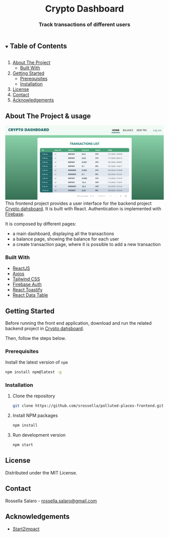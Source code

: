 <p align="center">

  <h1 align="center">Crypto Dashboard</h1>

  <h3 align="center">
     Track transactions of different users
  </h3>
</p>



<details open="open">
  <summary><h2 style="display: inline-block">Table of Contents</h2></summary>
  <ol>
    <li>
      <a href="#about-the-project">About The Project</a>
      <ul>
        <li><a href="#built-with">Built With</a></li>
      </ul>
    </li>
    <li>
      <a href="#getting-started">Getting Started</a>
      <ul>
        <li><a href="#prerequisites">Prerequisites</a></li>
        <li><a href="#installation">Installation</a></li>
      </ul>
    </li>
    <li><a href="#license">License</a></li>
    <li><a href="#contact">Contact</a></li>
    <li><a href="#acknowledgements">Acknowledgements</a></li>
  </ol>
</details>


## About The Project & usage

![Product Name Screen Shot](public/screenshot.PNG)
This frontend project provides a user interface for the backend project [Crypto dahsboard](https://github.com/srossella/crypto-dashboard-api). It is built with React. Authentication is implemented with [Firebase](https://firebase.google.com/docs/auth).

It is composed by different pages:
- a main dashboard, displaying all the transactions
- a balance page, showing the balance for each user 
- a create transaction page, where it is possible to add a new transaction 


### Built With

* [ReactJS](https://reactjs.org/)
* [Axios](https://github.com/axios/axios)
* [Tailwind CSS](https://tailwindcss.com/)
* [Firebase Auth](https://firebase.google.com/docs/auth)
* [React Toastify](https://www.npmjs.com/package/react-toastify)
* [React Data Table](https://www.npmjs.com/package/react-data-table-component)

## Getting Started 

Before running the front end application, download and run the related backend project in [Crypto dahsboard](https://github.com/srossella/crypto-dashboard-api).

Then, follow the steps below. 


### Prerequisites
Install the latest version of `npm`

  ```sh
  npm install npm@latest -g
  ```

### Installation

1. Clone the repository

   ```sh
   git clone https://github.com/srossella/polluted-places-frontend.git
   ```

2. Install NPM packages

   ```sh
   npm install
   ```

3. Run development version 

   ```sh
   npm start
   ```


## License

Distributed under the MIT License. 

## Contact

Rossella Salaro - rossella.salaro@gmail.com

## Acknowledgements

* [Start2impact](http://start2impact.com/)